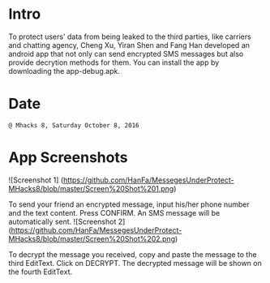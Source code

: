 # Intro

To protect users' data from being leaked to the third parties, like carriers and chatting agency, Cheng Xu, Yiran Shen and Fang Han developed an android app that not only can send encrypted SMS messages but also provide decrytion methods for them. You can install the app by downloading the app\-debug.apk.

# Date
	@ Mhacks 8, Saturday October 8, 2016 

# App Screenshots

![Screenshot 1]
(https://github.com/HanFa/MessegesUnderProtect-MHacks8/blob/master/Screen%20Shot%201.png)

To send your friend an encrypted message, input his/her phone number and the text content. Press CONFIRM. An SMS message will be automatically sent.
![Screenshot 2]
(https://github.com/HanFa/MessegesUnderProtect-MHacks8/blob/master/Screen%20Shot%202.png)

To decrypt the message you received, copy and paste the message to the third EditText. Click on DECRYPT. The decrypted message will be shown on the fourth EditText.
